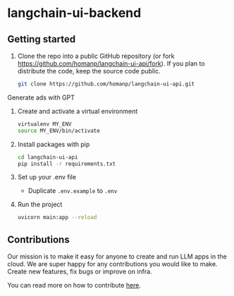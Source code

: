 # langchain-ui-backend

## Getting started

1. Clone the repo into a public GitHub repository (or fork https://github.com/homanp/langchain-ui-api/fork). If you plan to distribute the code, keep the source code public.

   ```sh
   git clone https://github.com/homanp/langchain-ui-api.git
   ```

Generate ads with GPT

1. Create and activate a virtual environment

   ```sh
   virtualenv MY_ENV
   source MY_ENV/bin/activate
   ```

1. Install packages with pip

   ```sh
   cd langchain-ui-api
   pip install -r requirements.txt
   ```

1. Set up your .env file

   - Duplicate `.env.example` to `.env`

1. Run the project

   ```sh
   uvicorn main:app --reload
   ```

## Contributions

Our mission is to make it easy for anyone to create and run LLM apps in the cloud. We are super happy for any contributions you would like to make. Create new features, fix bugs or improve on infra.

You can read more on how to contribute [here](https://github.com/homanp/langchain-ui/blob/main/.github/CONTRIBUTING.md).
